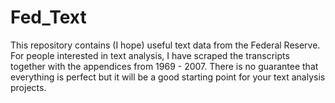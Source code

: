 # Fed_Text
This repository contains (I hope) useful text data from the Federal Reserve. For people interested in text analysis, I have scraped the transcripts together with the appendices from 1969 - 2007. There is no guarantee that everything is perfect but it will be a good starting point for your text analysis projects.
